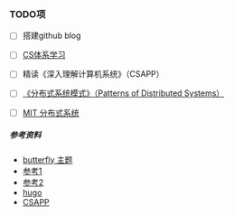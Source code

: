 ### TODO项

- [ ] 搭建github blog
- [ ] [CS体系学习](https://csdiy.wiki/)
- [ ] 精读《深入理解计算机系统》（CSAPP）
- [ ] [《分布式系统模式》（Patterns of Distributed Systems）](https://martinfowler.com/articles/patterns-of-distributed-systems/)
- [ ] [MIT 分布式系统](https://www.bilibili.com/video/BV1R7411t71W?p=1) 


##### 参考资料
- [butterfly 主题](https://github.com/jerryc127/hexo-theme-butterfly)
- [参考1](https://yafine-blog.cn/posts/4ab2.html)
- [参考2](https://ouoholly.github.io/post/build-github-hexo-butterfly-record/#7-2-3-Post-Front-matter)
- [hugo](https://cloud.tencent.com/developer/article/1769218)
- [CSAPP](https://www.bilibili.com/video/BV1iW411d7hd)